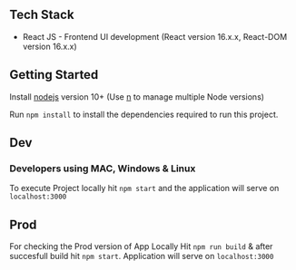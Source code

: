 ## Tech Stack

- React JS - Frontend UI development (React version 16.x.x, React-DOM version 16.x.x)

## Getting Started

Install [nodejs](https://nodejs.org) version 10+ (Use [n](https://github.com/tj/n) to manage multiple Node versions)

Run `npm install` to install the dependencies required to run this project.

## Dev
### Developers using MAC, Windows & Linux
 To execute Project locally hit `npm start` and the application will serve on `localhost:3000`

## Prod
For checking the Prod version of App Locally
Hit `npm run build` & after succesfull build hit `npm start`. Application will serve on `localhost:3000`



